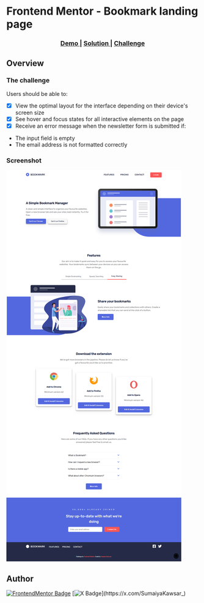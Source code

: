 # Frontend Mentor - Bookmark landing page

<div align="center">
  <h3>
    <a href="https://sumaiyakawsar.github.io/frontend-mentor-challenges-using-react/#/project26">
      Demo
    </a>
    <span> | </span>
    <a href="https://github.com/sumaiyakawsar/frontend-mentor-challenges-using-react/tree/main/src/pages/26-bookmark-landing-page">
      Solution
    </a>
    <span> | </span>
    <a href="https://www.frontendmentor.io/challenges/bookmark-landing-page-5d0b588a9edda32581d29158">
      Challenge
    </a>
  </h3>
</div>
 

## Overview

### The challenge

Users should be able to:

- [x] View the optimal layout for the interface depending on their device's screen size
- [x] See hover and focus states for all interactive elements on the page
- [x] Receive an error message when the newsletter form is submitted if:
- The input field is empty
- The email address is not formatted correctly


### Screenshot

![Screenshot](../homepage/images/project26-bookmark-landing-page.png)


## Author

[![FrontendMentor Badge](https://img.shields.io/badge/-_SumaiyaKawsar_-3F54A3?style=plastic&labelColor=3F54A3&logo=frontend-mentor&logoColor=white&link=https://www.frontendmentor.io/profile/sumaiyakawsar)](https://www.frontendmentor.io/profile/sumaiyakawsar) [![X Badge](https://img.shields.io/badge/-_SumaiyaKawsar_-black?style=plastic&labelColor=black&logo=X&logoColor=white&link=https://x.com/SumaiyaKawsar_)](https://x.com/SumaiyaKawsar_)